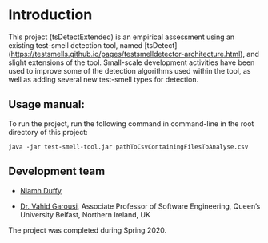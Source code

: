 # Introduction

This project (tsDetectExtended) is an empirical assessment using an existing test-smell detection tool, named [tsDetect] (https://testsmells.github.io/pages/testsmelldetector-architecture.html), and slight extensions of the tool. Small-scale development activities have been used to improve some of the detection algorithms used within the tool, as well as adding several new test-smell types  for detection.

## Usage manual:
To run the project, run the following command in command-line in the root directory of this project: 
```
java -jar test-smell-tool.jar pathToCsvContainingFilesToAnalyse.csv
```

## Development team 
* [Niamh Duffy](https://www.linkedin.com/in/niamh-duffy-aa874a146/)

* [Dr. Vahid Garousi](https://www.vgarousi.com), Associate Professor of Software Engineering, Queen’s University Belfast, Northern Ireland, UK

The project was completed during Spring 2020.
